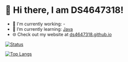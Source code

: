 # 👋 Hi there, I am DS4647318!

- 🔭 I'm currently working: -
- 🌱 I’m currently learning: [Java](https://www.udemy.com/course/java-the-complete-java-developer-course/)
- 🌐 Check out my website at [ds4647318.github.io](https://ds4647318.github.io/)

</details>


  [![Status](https://github-readme-stats.vercel.app/api?username=ds4647318&show_icons=true&hide_border=true&theme=radical)](https://github.com/ds4647318)


  [![Top Langs](https://github-readme-stats.vercel.app/api/top-langs/?username=ds4647318&layout=compact&theme=radical)](https://github.com/ds4647318)


